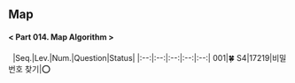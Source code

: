 ## Map
#### < Part 014. Map Algorithm >
&nbsp;
|Seq.|Lev.|Num.|Question|Status|
|:--:|:--:|:--:|:--:|:--:|
001|🍀 S4|17219|비밀번호 찾기|:o:
